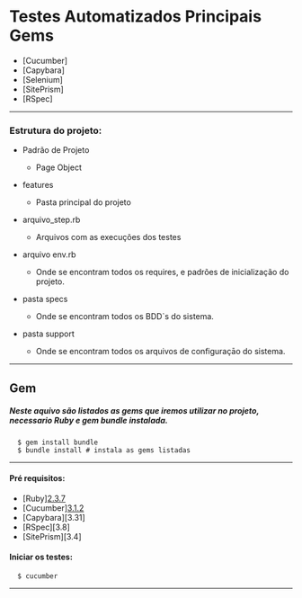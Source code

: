 # Testes Automatizados Principais Gems
* [Cucumber]
* [Capybara]
* [Selenium]
* [SitePrism]
* [RSpec]

- - -

### Estrutura do projeto:

+ Padrão de Projeto
   +  Page Object

+ features
   +  Pasta principal do projeto

+ arquivo_step.rb
   +  Arquivos com as execuções dos testes

+ arquivo env.rb
    + Onde se encontram todos os requires, e padrões de inicialização do projeto.

+ pasta specs
   +  Onde se encontram todos os BDD`s do sistema.    

+ pasta  support
   +  Onde se encontram todos os arquivos de configuraçāo do sistema. 

- - -

## <a name="Gemfile"></a> Gem
##### Neste aquivo são listados as gems que iremos utilizar no projeto, necessario Ruby e gem bundle instalada.

      $ gem install bundle
      $ bundle install # instala as gems listadas


- - -


#### Pré requisitos:
* [Ruby][2.3.7](https://www.ruby-lang.org/pt/)
* [Cucumber][3.1.2](https://cucumber.io)
* [Capybara][3.31] 
* [RSpec][3.8]
* [SitePrism][3.4] 

#### Iniciar os testes:

      $ cucumber 
- - - 
